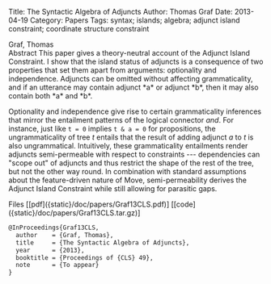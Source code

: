 Title: The Syntactic Algebra of Adjuncts
Author: Thomas Graf
Date: 2013-04-19
Category: Papers
Tags: syntax; islands; algebra; adjunct island constraint; coordinate structure constraint

<div markdown class="authors">
Graf, Thomas
</div>

<div markdown class="abstract">
<span id="abstract-title">Abstract</span>
This paper gives a theory-neutral account of the Adjunct Island Constraint.
I show that the island status of adjuncts is a consequence of two properties that set them apart from arguments: optionality and independence.
Adjuncts can be omitted without affecting grammaticality, and if an utterance may contain adjunct *a* or adjunct *b*, then it may also contain both *a* and *b*.

Optionality and independence give rise to certain grammaticality inferences that mirror the entailment patterns of the logical connector *and*.
For instance, just like `t = 0` implies `t & a = 0` for propositions, the ungrammaticality of tree *t* entails that the result of adding adjunct *a* to *t* is also ungrammatical.
Intuitively, these grammaticality entailments render adjuncts semi-permeable with respect to constraints --- dependencies can "scope out" of adjuncts and thus restrict the shape of the rest of the tree, but not the other way round.
In combination with standard assumptions about the feature-driven nature of Move, semi-permeability derives the Adjunct Island Constraint while still allowing for parasitic gaps.
</div>

<div markdown class="files">
<span id="files-title">Files</span>
[[pdf]({static}/doc/papers/Graf13CLS.pdf)]
[[code]({static}/doc/papers/Graf13CLS.tar.gz)]
</div>

~~~latex
@InProceedings{Graf13CLS,
  author	= {Graf, Thomas},
  title		= {The Syntactic Algebra of Adjuncts},
  year		= {2013},
  booktitle	= {Proceedings of {CLS} 49},
  note		= {To appear}
}
~~~
